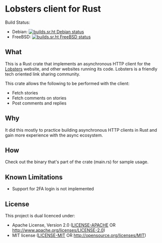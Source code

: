 Lobsters client for Rust
========================

Build Status:

* Debian: [![builds.sr.ht Debian status](https://builds.sr.ht/~wezm/lobsters/debian.yml.svg)](https://builds.sr.ht/~wezm/lobsters/debian.yml?)
* FreeBSD: [![builds.sr.ht FreeBSD status](https://builds.sr.ht/~wezm/lobsters/freebsd.yml.svg)](https://builds.sr.ht/~wezm/lobsters/freebsd.yml?)

## What

This is a Rust crate that implements an asynchronous HTTP client for the
[Lobsters] website, and other websites running its code. Lobsters is a friendly
tech oriented link sharing community.

This crate allows the following to be performed with the client:

* Fetch stories
* Fetch comments on stories
* Post comments and replies

## Why

It did this mostly to practice building asynchronous HTTP clients in Rust and
gain more experience with the async ecosystem.

## How

Check out the binary that's part of the crate (main.rs) for sample usage.

<!--
## Installing

### From Binary Release

[Latest Release][release]

`lobsters` is a single small binary. To download the latest release do the following:

    curl -L https://releases.wezm.net/lobsters/lobsters-v0.3.0-arm-unknown-linux-gnueabihf.tar.gz | tar zxf -

The binary should be in your current directory and can be run as follows:

    ./lobsters

Feel free to move it elsewhere (`~/.local/bin` for example).
## From Source

**Note:** You will need the [Rust compiler installed][rust].

    git clone https://git.sr.ht/~wezm/lobsters
    cargo install --path lobsters
-->

## Known Limitations

* Support for 2FA login is not implemented

## License

This project is dual licenced under:

- Apache License, Version 2.0 ([LICENSE-APACHE](https://git.sr.ht/~wezm/lobsters/tree/master/LICENSE-APACHE) OR
  <http://www.apache.org/licenses/LICENSE-2.0>)
- MIT license ([LICENSE-MIT](https://git.sr.ht/~wezm/lobsters/tree/master/LICENSE-MIT) OR
  <http://opensource.org/licenses/MIT>)

[Lobsters]: https://lobste.rs/
